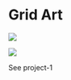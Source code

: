 # Grid Art


![](images-of-generated-art/lecture-sketch-1-unedited.png)


![](images-of-generated-art/first-sketch-2.png)

See project-1